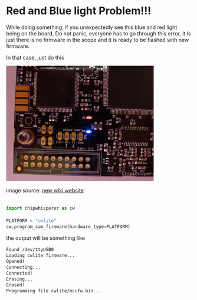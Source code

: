 # Red and Blue light Problem!!!

While doing something, if you unexpectedly see this blue and red light being on the board, Do not panic, everyone has to go through this error, it is just there is no firmware in the scope and it is ready to be flashed with new firmware.

In that case, just do this 

![red and blue light](rnbcw.jpg "red and blue light")

image source: [new wiki website](https://wiki.newae.com/Manual_SAM3U_Firmware_Update)

```python

import chipwhisperer as cw

PLATFORM = "cwlite"
cw.program_sam_firmware(hardware_type=PLATFORM)

```

the output will be something like

```text
Found /dev/ttyUSB0
Loading cwlite firmware...
Opened!
Connecting...
Connected!
Erasing...
Erased!
Programming file cwlite/mcufw.bin...
```
